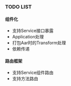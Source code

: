 ### TODO LIST

#### 组件化
- 支持Service接口暴露
- Application处理
- 打包Aar时的Transform处理
- 依赖传递

#### 路由框架
- 支持Service组件路由
- 支持方法路由
